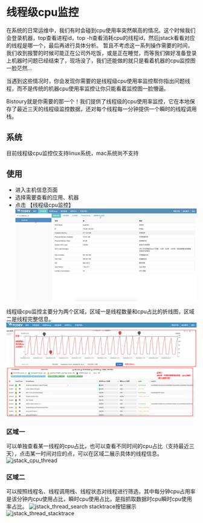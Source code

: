 # 线程级cpu监控

在系统的日常运维中，我们有时会碰到cpu使用率突然飙高的情况。这个时候我们会登录机器，top查看进程id，top -h查看消耗cpu的线程id，然后jstack看看对应的线程是哪一个，最后再进行具体分析。
暂且不考虑这一系列操作需要的时间，我们收到报警的时候可能正在公司外吃饭，或是正在睡觉，而等我们做好准备登录上机器时问题已经结束了，现场没了，我们还能做的就只是看着机器的cpu监控图一脸茫然...

当遇到这些情况时，你会发现你需要的是线程级cpu使用率监控帮你指出问题线程，而不是传统的机器cpu使用率监控让你只能看着监控图一脸懵逼。

Bistoury就是你需要的那一个！我们提供了线程级的cpu使用率监控，它在本地保存了最近三天的线程级监控数据，还对每个线程每一分钟提供一个瞬时的线程调用栈。

## 系统

目前线程级cpu监控仅支持linux系统，mac系统尚不支持

## 使用
- 进入主机信息页面
- 选择需要查看的应用、机器
- 点击 【线程级cpu监控】
![jstack_entry](../image/jstack_entry.png)

线程级cpu监控主要分为两个区域，区域一是线程数量和cpu占比的折线图，区域二是线程完整信息。
![jstack_panel](../image/jstack_panel.png)

### 区域一

可以单独查看某一线程的cpu占比，也可以查看不同时间的cpu占比（支持最近三天），点击某一时间对应的点，可以在区域二展示具体的线程信息。
![jstack_cpu_thread](../image/jstack_cpu_thread.png)

### 区域二

可以按照线程名、线程调用栈、线程状态对线程进行筛选，其中每分钟cpu占用率是该分钟内cpu使用占比，瞬时cpu使用占比，是指抓取数据时cpu瞬时cpu使用率占比。
![jstack_thread_search](../image/jstack_thread_search.png)
stacktrace按钮展示
![jstack_thread_stacktrace](../image/jstack_thread_stacktrace.png)
